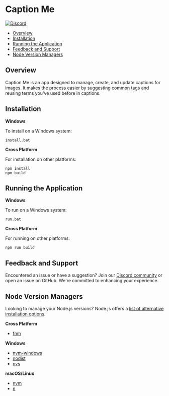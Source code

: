 # Caption Me

[![Discord](https://img.shields.io/discord/1091306623819059300?color=7289da&label=Discord&logo=discord&logoColor=fff&style=for-the-badge)](https://discord.com/invite/m3TBB9XEkb)

<!-- toc -->

- [Overview](#overview)
- [Installation](#installation)
- [Running the Application](#running-the-application)
- [Feedback and Support](#feedback-and-support)
- [Node Version Managers](#node-version-managers)

<!-- tocstop -->

## Overview

Caption Me is an app designed to manage, create, and update captions for images. It makes the
process easier by suggesting common tags and reusing terms you've used before in captions.

## Installation

**Windows**

To install on a Windows system:

```
install.bat
```

**Cross Platform**

For installation on other platforms:

```
npm install
npm build
```

## Running the Application

**Windows**

To run on a Windows system:

```
run.bat
```

**Cross Platform**

For running on other platforms:

```
npm run build
```

## Feedback and Support

Encountered an issue or have a suggestion? Join our
[Discord community](https://discord.com/invite/m3TBB9XEkb) or open an issue on GitHub. We're
committed to enhancing your experience.

## Node Version Managers

Looking to manage your Node.js versions? Node.js offers a
[list of alternative installation options](https://nodejs.org/en/download/package-manager#nvm).

**Cross Platform**

-   [fnm](https://github.com/Schniz/fnm)

**Windows**

-   [nvm-windows](https://github.com/coreybutler/nvm-windows)
-   [nodist](https://github.com/marcelklehr/nodist)
-   [nvs](https://github.com/jasongin/nvs)

**macOS/Linux**

-   [nvm](https://github.com/nvm-sh/nvm)
-   [n](https://github.com/tj/n)

